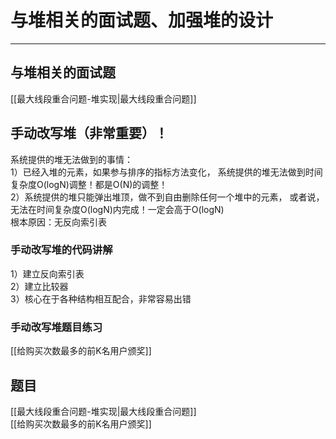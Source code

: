 # 与堆相关的面试题、加强堆的设计

---

## 与堆相关的面试题
[[最大线段重合问题-堆实现|最大线段重合问题]]   


## 手动改写堆（非常重要）！

系统提供的堆无法做到的事情：  
1）已经入堆的元素，如果参与排序的指标方法变化，
系统提供的堆无法做到时间复杂度O(logN)调整！都是O(N)的调整！  
2）系统提供的堆只能弹出堆顶，做不到自由删除任何一个堆中的元素，
或者说，无法在时间复杂度O(logN)内完成！一定会高于O(logN)  
根本原因：无反向索引表  


### 手动改写堆的代码讲解

1）建立反向索引表  
2）建立比较器  
3）核心在于各种结构相互配合，非常容易出错  


### 手动改写堆题目练习

[[给购买次数最多的前K名用户颁奖]]   


## 题目
[[最大线段重合问题-堆实现|最大线段重合问题]]   
[[给购买次数最多的前K名用户颁奖]]   